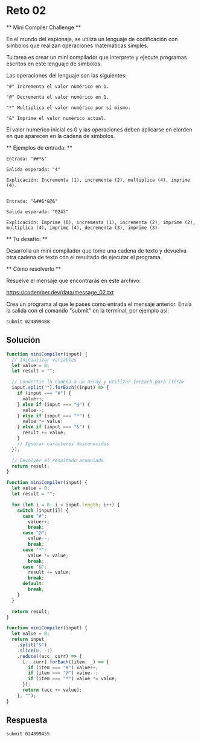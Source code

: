 # Reto 02

** Mini Compiler Challenge **

En el mundo del espionaje, se utiliza un lenguaje de codificación con símbolos que realizan operaciones matemáticas simples.

Tu tarea es crear un mini compilador que interprete y ejecute programas escritos en este lenguaje de símbolos.

Las operaciones del lenguaje son las siguientes:

```bs
"#" Incrementa el valor numérico en 1.

"@" Decrementa el valor numérico en 1.

"*" Multiplica el valor numérico por sí mismo.

"&" Imprime el valor numérico actual.
```

El valor numérico inicial es 0 y las operaciones deben aplicarse en elorden en que aparecen en la cadena de símbolos.

** Ejemplos de entrada: **

```bs
Entrada: "##*&"

Salida esperada: "4"

Explicación: Incrementa (1), incrementa (2), multiplica (4), imprime (4).


Entrada: "&##&*&@&"

Salida esperada: "0243"

Explicación: Imprime (0), incrementa (1), incrementa (2), imprime (2), multiplica (4), imprime (4), decrementa (3), imprime (3).
```

** Tu desafío: **

Desarrolla un mini compilador que tome una cadena de texto y devuelva otra cadena de texto con el resultado de ejecutar el programa.

** Cómo resolverlo **

Resuelve el mensaje que encontrarás en este archivo:

https://codember.dev/data/message_02.txt

Crea un programa al que le pases como entrada el mensaje anterior. Envía la salida con el comando "submit" en la terminal, por ejemplo así:

``submit 024899488``

## Solución

```js
function miniCompiler(input) {
  // Inicializar variables
  let value = 0;
  let result = "";

  // Convertir la cadena a un array y utilizar forEach para iterar
  input.split("").forEach((input) => {
    if (input === "#") {
      value++;
    } else if (input === "@") {
      value--;
    } else if (input === "*") {
      value *= value;
    } else if (input === "&") {
      result += value;
    }
    // Ignorar caracteres desconocidos
  });

  // Devolver el resultado acumulado
  return result;
}
```

```js
function miniCompiler(input) {
  let value = 0;
  let result = "";

  for (let i = 0; i < input.length; i++) {
    switch (input[i]) {
      case "#":
        value++;
        break;
      case "@":
        value--;
        break;
      case "*":
        value *= value;
        break;
      case "&":
        result += value;
        break;
      default:
        break;
    }
  }

  return result;
}
```

```js
function miniCompiler(input) {
  let value = 0;
  return input
    .split("&")
    .slice(0, -1)
    .reduce((acc, curr) => {
      [...curr].forEach((item, _) => {
        if (item === "#") value++;
        if (item === "@") value--;
        if (item === "*") value *= value;
      });
      return (acc += value);
    }, "");
}
```



## Respuesta

```bash
submit 024899455
```
